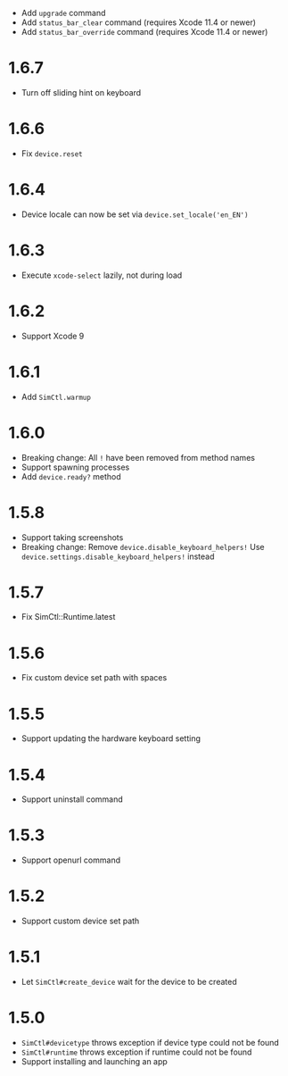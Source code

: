 * Add `upgrade` command
* Add `status_bar_clear` command (requires Xcode 11.4 or newer)
* Add `status_bar_override` command (requires Xcode 11.4 or newer)

# 1.6.7

* Turn off sliding hint on keyboard

# 1.6.6

* Fix `device.reset`

# 1.6.4

* Device locale can now be set via `device.set_locale('en_EN')`

# 1.6.3

* Execute `xcode-select` lazily, not during load

# 1.6.2

* Support Xcode 9

# 1.6.1

* Add `SimCtl.warmup`

# 1.6.0

* Breaking change: All `!` have been removed from method names
* Support spawning processes
* Add `device.ready?` method

# 1.5.8

* Support taking screenshots
* Breaking change: Remove `device.disable_keyboard_helpers!`
  Use `device.settings.disable_keyboard_helpers!` instead

# 1.5.7

* Fix SimCtl::Runtime.latest

# 1.5.6

* Fix custom device set path with spaces

# 1.5.5

* Support updating the hardware keyboard setting

# 1.5.4

* Support uninstall command

# 1.5.3

* Support openurl command

# 1.5.2

* Support custom device set path

# 1.5.1

* Let `SimCtl#create_device` wait for the device to be created

# 1.5.0

* `SimCtl#devicetype` throws exception if device type could not be found
* `SimCtl#runtime` throws exception if runtime could not be found
* Support installing and launching an app
